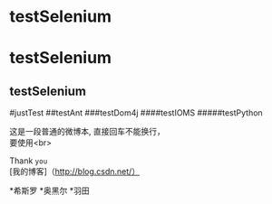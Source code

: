 # testSelenium

testSelenium
====

testSelenium
----

#justTest
##testAnt
###testDom4j
####testIOMS
#####testPython

这是一段普通的微博本,
直接回车不能换行，<br>
要使用\<br>

Thank `you`<br>
[我的博客]（http://blog.csdn.net/）

*希斯罗
*奥黑尔
*羽田
